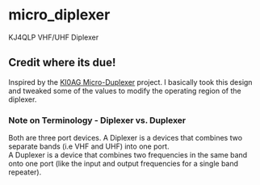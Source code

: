 # micro_diplexer
KJ4QLP VHF/UHF Diplexer

## Credit where its due!
Inspired by the [KI0AG Micro-Duplexer](http://k0lee.com/duplexer.php) project.  I basically took this design and tweaked some of the values to modify the operating region of the diplexer.

### Note on Terminology - Diplexer vs. Duplexer
Both are three port devices.
A Diplexer is a devices that combines two separate bands (i.e VHF and UHF) into one port.  
A Duplexer is a device that combines two frequencies in the same band onto one port (like the input and output frequencies for a single band repeater). 
